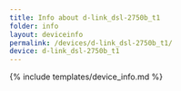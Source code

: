 ```yaml
---
title: Info about d-link_dsl-2750b_t1
folder: info
layout: deviceinfo
permalink: /devices/d-link_dsl-2750b_t1/
device: d-link_dsl-2750b_t1
---
```

{% include templates/device_info.md %}
